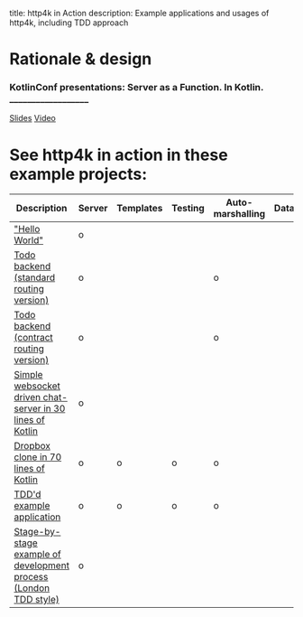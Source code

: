 title: http4k in Action
description: Example applications and usages of http4k, including TDD approach 

# Rationale & design

### KotlinConf presentations: Server as a Function. In Kotlin. __________________
[Slides](https://speakerdeck.com/daviddenton/server-as-a-function-in-kotlin)
[Video](http://bit.ly/serverasafunction)

# See http4k in action in these example projects:

| Description | Server | Templates | Testing | Auto-marshalling | Database | HttpClient | Websockets | AWS | CD pipeline | Serverless | Graal |
|-----|-----|-----|-----|-----|-----|-----|-----|-----|-----|-----|-----|
|["Hello World"](https://start.http4k.org)|o| | | | | | | |o| | | |
|[Todo backend (standard routing version)](https://github.com/http4k/http4k-todo-backend)|o| | |o| | | | | | | |
|[Todo backend (contract routing version)](https://github.com/http4k/http4k-contract-todo-backend)|o| | |o| | | | | | | |
|[Simple websocket driven chat-server in 30 lines of Kotlin](https://github.com/daviddenton/http4k-demo-irc)|o| | | | | |o| |o| | |
|[Dropbox clone in 70 lines of Kotlin](https://github.com/daviddenton/http4kbox)|o|o|o|o| | | |o|o|o|o|
|[TDD'd example application](https://github.com/http4k/http4k-contract-example-app)|o|o|o|o| |o| | | | | |
|[Stage-by-stage example of development process (London TDD style)](/guide/example)|o| | | | | | | | | | |
